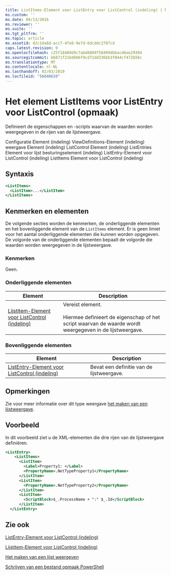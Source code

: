 ```yaml
---
title: ListItems-Element voor ListEntry voor ListControl (indeling) | Microsoft Docs
ms.custom: ''
ms.date: 09/13/2016
ms.reviewer: ''
ms.suite: ''
ms.tgt_pltfrm: ''
ms.topic: article
ms.assetid: d2c1da6d-acc7-4fe8-9e7d-6dcddc2787cd
caps.latest.revision: 9
ms.openlocfilehash: c25f18489d9c7abd8889758499dbbacd6ee29304
ms.sourcegitcommit: b6871f21bd666f9cd71dd336bb3f844cf472b56c
ms.translationtype: MT
ms.contentlocale: nl-NL
ms.lasthandoff: 02/03/2019
ms.locfileid: "56848620"
---
```

# <a name="listitems-element-for-listentry-for-listcontrol-format"></a>Het element ListItems voor ListEntry voor ListControl (opmaak)

Definieert de eigenschappen en -scripts waarvan de waarden worden weergegeven in de rijen van de lijstweergave.

Configuratie Element (indeling) ViewDefinitions-Element (indeling) weergave Element (indeling) ListControl Element (indeling) ListEntries Element voor lijst besturingselement (indeling) ListEntry-Element voor ListControl (indeling) ListItems Element voor ListControl (indeling)

## <a name="syntax"></a>Syntaxis

```xml
<ListItems>
  <ListItem>...</ListItem>
</ListItems>
```

## <a name="attributes-and-elements"></a>Kenmerken en elementen

De volgende secties worden de kenmerken, de onderliggende elementen en het bovenliggende element van de `ListItems` element. Er is geen limiet voor het aantal onderliggende elementen die kunnen worden opgegeven. De volgorde van de onderliggende elementen bepaalt de volgorde die waarden worden weergegeven in de lijstweergave.

### <a name="attributes"></a>Kenmerken

Geen.

### <a name="child-elements"></a>Onderliggende elementen

|Element|Description|
|-------------|-----------------|
|[Lijstitem-Element voor ListControl (indeling)](./listitem-element-for-listitems-for-listcontrol-format.md)|Vereist element.<br /><br /> Hiermee definieert de eigenschap of het script waarvan de waarde wordt weergegeven in de lijstweergave.|

### <a name="parent-elements"></a>Bovenliggende elementen

|Element|Description|
|-------------|-----------------|
|[ListEntry-Element voor ListControl (indeling)](./listentry-element-for-listcontrol-format.md)|Bevat een definitie van de lijstweergave.|

## <a name="remarks"></a>Opmerkingen

Zie voor meer informatie over dit type weergave [het maken van een lijstweergave](./creating-a-list-view.md).

## <a name="example"></a>Voorbeeld

In dit voorbeeld ziet u de XML-elementen die drie rijen van de lijstweergave definiëren.

```xml
<ListEntry>
    <ListItems>
      <ListItem>
        <Label>Property1: </Label>
        <PropertyName>.NetTypeProperty1</PropertyName>
      </ListItem>
      <ListItem>
        <PropertyName>.NetTypeProperty2</PropertyName>
      </ListItem>
      <ListItem>
        <ScriptBlock>$_.ProcessName + ":" $_.Id</ScriptBlock>
      </ListItem>
  </ListEntry>
```

## <a name="see-also"></a>Zie ook

[ListEntry-Element voor ListControl (indeling)](./listentry-element-for-listcontrol-format.md)

[Lijstitem-Element voor ListControl (indeling)](./listitem-element-for-listitems-for-listcontrol-format.md)

[Het maken van een lijst weergeven](./creating-a-list-view.md)

[Schrijven van een bestand opmaak PowerShell](./writing-a-powershell-formatting-file.md)
